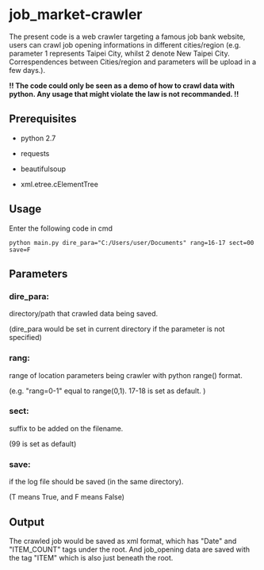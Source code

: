# job_market-crawler

The present code is a web crawler targeting a famous job bank website, users can crawl job opening informations in different cities/region (e.g. parameter 1 represents Taipei City, whilst 2 denote New Taipei City. Correspendences between Cities/region and parameters will be upload in a few days.).

**!! The code could only be seen as a demo of how to crawl data with python. Any usage that might violate the law is not recommanded. !!**

## Prerequisites
- python 2.7

- requests
- beautifulsoup
- xml.etree.cElementTree

## Usage

Enter the following code in cmd

    python main.py dire_para="C:/Users/user/Documents" rang=16-17 sect=00 save=F

## Parameters

### **dire_para**: ###
directory/path that crawled data being saved.

(dire_para would be set in current directory if the parameter is not specified)

### **rang**: ###
range of location parameters being crawler with python range() format.

(e.g. "rang=0-1" equal to range(0,1). 17-18 is set as default. )

### **sect**: ###
suffix to be added on the filename.

(99 is set as default)

### **save**: ###
if the log file should be saved (in the same directory).

(T means True, and F means False)

## Output
The crawled job would be saved as xml format, which has "Date" and "ITEM_COUNT" tags under the root. And job_opening data are saved with the tag "ITEM" which is also just beneath the root.
